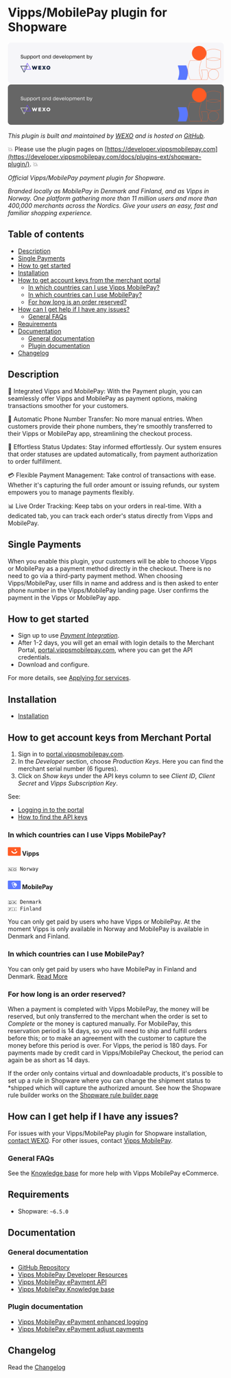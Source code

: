 <!-- START_METADATA
---
title: "Vipps/MobilePay for Shopware plugin"
sidebar_position: 1
description: Provide Vipps and MobilePay payments for Shopware.
pagination_next: null
pagination_prev: null
---
END_METADATA -->

# Vipps/MobilePay plugin for Shopware

![Support and development by WEXO ](./docs/images/wexo.svg#gh-light-mode-only)![Support and development by WEXO](./docs/images/wexo_dark.svg#gh-dark-mode-only)

*This plugin is built and maintained by [WEXO](https://www.wexo.dk/) and is hosted on [GitHub](https://github.com/vippsas/shopware-plugin).*

<!-- START_COMMENT -->
💥 Please use the plugin pages on [https://developer.vippsmobilepay.com](https://developer.vippsmobilepay.com/docs/plugins-ext/shopware-plugin/). 💥
<!-- END_COMMENT -->

*Official Vipps/MobilePay payment plugin for Shopware.*

*Branded locally as MobilePay in Denmark and Finland, and as Vipps in Norway. One platform gathering more than 11 million users and more than 400,000 merchants across the Nordics. Give your users an easy, fast and familiar shopping experience.*

<!-- START_COMMENT -->
## Table of contents

- [Description](#description)
- [Single Payments](#single-payments)
- [How to get started](#how-to-get-started)
- [Installation](#installation)
- [How to get account keys from the merchant portal](#how-to-get-account-keys-from-merchant-portal)
  - [In which countries can I use Vipps MobilePay?](#in-which-countries-can-i-use-vipps-mobilepay)
  - [In which countries can I use MobilePay?](#in-which-countries-can-i-use-mobilepay)
  - [For how long is an order reserved?](#for-how-long-is-an-order-reserved)
- [How can I get help if I have any issues?](#how-can-i-get-help-if-i-have-any-issues)
  - [General FAQs](#general-faqs)
- [Requirements](#requirements)
- [Documentation](#documentation)
  - [General documentation](#general-documentation)
  - [Plugin documentation](#plugin-documentation)
- [Changelog](#changelog)
<!-- END_COMMENT -->

## Description

🌟 Integrated Vipps and MobilePay: With the Payment plugin, you can seamlessly offer Vipps and MobilePay as payment options, making transactions smoother for your customers.

📱 Automatic Phone Number Transfer: No more manual entries. When customers provide their phone numbers, they're smoothly transferred to their Vipps or MobilePay app, streamlining the checkout process.

🔄 Effortless Status Updates: Stay informed effortlessly. Our system ensures that order statuses are updated automatically, from payment authorization to order fulfillment.

💳 Flexible Payment Management: Take control of transactions with ease. Whether it's capturing the full order amount or issuing refunds, our system empowers you to manage payments flexibly.

📊 Live Order Tracking: Keep tabs on your orders in real-time. With a dedicated tab, you can track each order's status directly from Vipps and MobilePay.

## Single Payments

When you enable this plugin, your customers will be able to choose Vipps or MobilePay as a payment method directly in the checkout. There is no need to go via a third-party payment method. When choosing Vipps/MobilePay, user fills in name and address and is then asked to enter phone number in the Vipps/MobilePay landing page. User confirms the payment in the Vipps or MobilePay app.

## How to get started

- Sign up to use [*Payment Integration*](https://vippsmobilepay.com/online/payment-integration).
- After 1-2 days, you will get an email with login details to the Merchant Portal, [portal.vippsmobilepay.com](https://portal.vippsmobilepay.com/), where you can get the API credentials.
- Download and configure.

For more details, see [Applying for services](https://developer.vippsmobilepay.com/docs/knowledge-base/applying-for-services/).

## Installation

- [Installation](./docs/configure.md)

## How to get account keys from Merchant Portal

1. Sign in to [portal.vippsmobilepay.com](https://portal.vippsmobilepay.com/).
2. In the *Developer* section, choose *Production Keys*. Here you can find the merchant serial number (6 figures).
3. Click on *Show keys* under the API keys column to see *Client ID*, *Client Secret* and *Vipps Subscription Key*.

See:

- [Logging in to the portal](https://developer.vippsmobilepay.com/docs/developer-resources/portal)
- [How to find the API keys](https://developer.vippsmobilepay.com/docs/developer-resources/portal#how-to-find-the-api-keys)

### In which countries can I use Vipps MobilePay?

#### ![Vipps](./docs/images/vipps.png) Vipps

    🇳🇴 Norway

#### ![MobilePay](./docs/images/mp.png) MobilePay

    🇩🇰 Denmark
    🇫🇮 Finland

You can only get paid by users who have Vipps or MobilePay. At the moment Vipps is only available in Norway and MobilePay is available in Denmark and Finland.

### In which countries can I use MobilePay?

You can only get paid by users who have MobilePay in Finland and Denmark. [Read More](https://developer.vippsmobilepay.com/docs/plugins-ext/shopware/#in-which-countries-can-i-use-mobilepay:~:text=You%20can%20only%20get%20paid%20by%20users%20who%20have%20MobilePay.%20At%20the%20moment%20plugin%20is%20only%20supporting%20MobilePay%20users%20in%20Finland.%20Support%20for%20MobilePay%20in%20Denmark%20coming%20later%20in%20Q1%202024.)

### For how long is an order reserved?

When a payment is completed with Vipps MobilePay, the money will be reserved, but only transferred to the merchant when the order is set to *Complete* or the money is captured manually. For MobilePay, this reservation period is 14 days, so you will need to ship and fulfill orders before this; or to make an agreement with the customer to capture the money before this period is over. For Vipps, the period is 180 days. For payments made by credit card in Vipps/MobilePay Checkout, the period can again be as short as 14 days.

If the order only contains virtual and downloadable products, it's possible to set up a rule in Shopware where you can change the shipment status to *shipped which will capture the authorized amount. See how the Shopware rule builder works on the [Shopware rule builder page](https://docs.shopware.com/en/shopware-6-en/settings/rules)

## How can I get help if I have any issues?

For issues with your Vipps/MobilePay plugin for Shopware installation, [contact WEXO](https://www.wexo.dk/kontakt). For other issues, contact [Vipps MobilePay](https://developer.vippsmobilepay.com/docs/contact/).

### General FAQs

See the
[Knowledge base](https://developer.vippsmobilepay.com/docs/knowledge-base/)
for more help with Vipps MobilePay eCommerce.

## Requirements

- Shopware: ```~6.5.0```

## Documentation

### General documentation

- [GitHub Repository](https://github.com/vippsas/shopware-plugin)
- [Vipps MobilePay Developer Resources](https://developer.vippsmobilepay.com/)
- [Vipps MobilePay ePayment API](https://developer.vippsmobilepay.com/docs/APIs/epayment-api/)
- [Vipps MobilePay Knowledge base](https://developer.vippsmobilepay.com/docs/knowledge-base/)

### Plugin documentation

- [Vipps MobilePay ePayment enhanced logging](./docs/enhanced_logging.md)
- [Vipps MobilePay ePayment adjust payments](./docs/adjust_payments.md)

## Changelog

Read the [Changelog](CHANGELOG.md)
